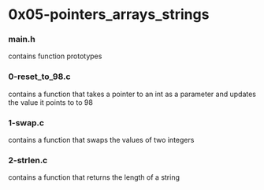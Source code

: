 # 0x05-pointers_arrays_strings

### main.h
contains function prototypes

### 0-reset_to_98.c
contains a function that takes a pointer
to an int as a parameter and updates the
value it points to to 98

### 1-swap.c
contains a function that swaps the values
of two integers

### 2-strlen.c
contains a function that returns the length
of a string
